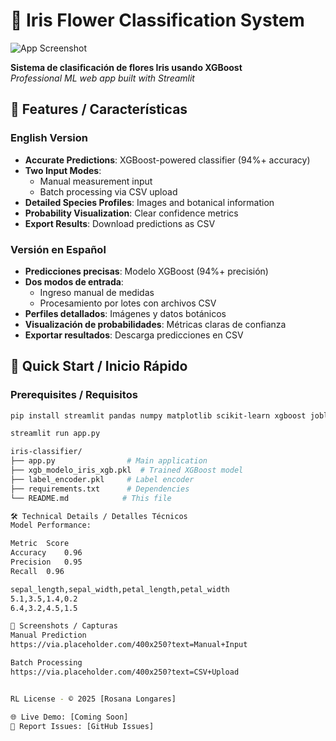 # 🌸 Iris Flower Classification System

![App Screenshot](https://via.placeholder.com/800x400?text=Iris+Classification+App) <!-- Add real screenshot later -->

**Sistema de clasificación de flores Iris usando XGBoost**  
*Professional ML web app built with Streamlit*

## 🌟 Features / Características

### **English Version**
- **Accurate Predictions**: XGBoost-powered classifier (94%+ accuracy)
- **Two Input Modes**:
  - Manual measurement input
  - Batch processing via CSV upload
- **Detailed Species Profiles**: Images and botanical information
- **Probability Visualization**: Clear confidence metrics
- **Export Results**: Download predictions as CSV

### **Versión en Español**
- **Predicciones precisas**: Modelo XGBoost (94%+ precisión)
- **Dos modos de entrada**:
  - Ingreso manual de medidas
  - Procesamiento por lotes con archivos CSV
- **Perfiles detallados**: Imágenes y datos botánicos
- **Visualización de probabilidades**: Métricas claras de confianza
- **Exportar resultados**: Descarga predicciones en CSV

## 🚀 Quick Start / Inicio Rápido

### Prerequisites / Requisitos
```bash
pip install streamlit pandas numpy matplotlib scikit-learn xgboost joblib pillow

streamlit run app.py

iris-classifier/
├── app.py                # Main application
├── xgb_modelo_iris_xgb.pkl  # Trained XGBoost model
├── label_encoder.pkl     # Label encoder
├── requirements.txt      # Dependencies
└── README.md            # This file

🛠 Technical Details / Detalles Técnicos
Model Performance:

Metric	Score
Accuracy	0.96
Precision	0.95
Recall	0.96

sepal_length,sepal_width,petal_length,petal_width
5.1,3.5,1.4,0.2
6.4,3.2,4.5,1.5

📸 Screenshots / Capturas
Manual Prediction
https://via.placeholder.com/400x250?text=Manual+Input

Batch Processing
https://via.placeholder.com/400x250?text=CSV+Upload


RL License - © 2025 [Rosana Longares]

🌐 Live Demo: [Coming Soon]
🐛 Report Issues: [GitHub Issues]